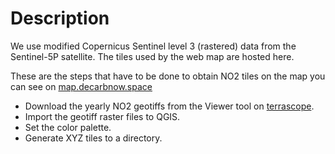 # Description

We use modified Copernicus Sentinel level 3 (rastered) data from the Sentinel-5P satellite. The tiles used by the web map are hosted here.

These are the steps that have to be done to obtain NO2 tiles on the map you can see on [map.decarbnow.space](https://map.decarbnow.space)

- Download the yearly NO2 geotiffs from the Viewer tool on [terrascope](https://terrascope.be/en). 
- Import the geotiff raster files to QGIS. 
- Set the color palette. 
- Generate XYZ tiles to a directory.
